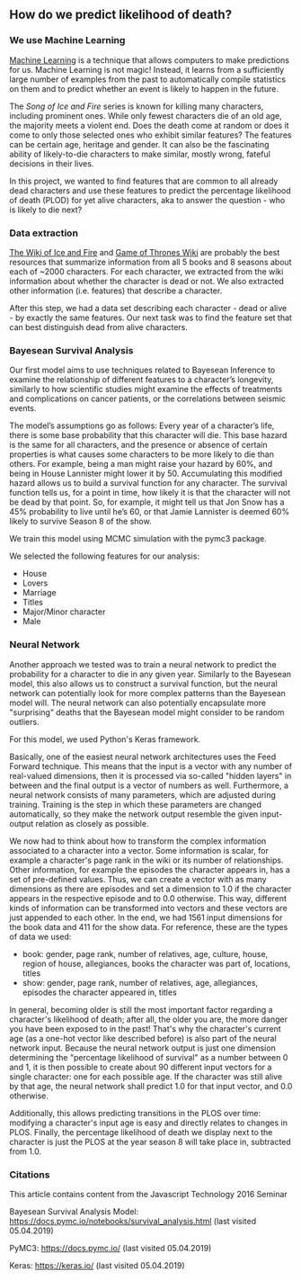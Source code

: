 ## How do we predict likelihood of death?

### We use Machine Learning

[Machine Learning](https://en.wikipedia.org/wiki/Machine_learning) is a technique that allows computers to make predictions for us. Machine Learning is not magic! Instead, it learns from a sufficiently large number of examples from the past to automatically compile statistics on them and to predict whether an event is likely to happen in the future. 

The _Song of Ice and Fire_ series is known for killing many characters, including prominent ones. While only fewest characters die of an old age, the majority meets a violent end. Does the death come at random or does it come to only those selected ones who exhibit similar features? The features can be certain age, heritage and gender. It can also be the fascinating ability of likely-to-die characters to make similar, mostly wrong, fateful decisions in their lives. 

In this project, we wanted to find features that are common to all already dead characters and use these features to predict the percentage likelihood of death (PLOD) for yet alive characters, aka to answer the question - who is likely to die next?

### Data extraction

 [The Wiki of Ice and Fire](http://awoiaf.westeros.org) and [Game of Thrones Wiki](https://gameofthrones.fandom.com/wiki/Game_of_Thrones_Wiki) are probably the best resources that summarize information from all 5 books and 8 seasons about each of ~2000 characters. For each character, we extracted from the wiki information about whether the character is dead or not. We also extracted other information  (i.e. features) that describe a character.

After this step, we had a data set describing each character - dead or alive - by exactly the same features. Our next task was to find the feature set that can best distinguish dead from alive characters.

### Bayesean Survival Analysis

Our first model aims to use techniques related to Bayesean Inference to examine the relationship of different features to a character’s longevity, similarly to how scientific studies might examine the effects of treatments and complications on cancer patients, or the correlations between seismic events.

The model’s assumptions go as follows: Every year of a character’s life, there is some base probability that this character will die. This base hazard is the same for all characters, and the presence or absence of certain properties is what causes some characters to be more likely to die than others. For example, being a man might raise your hazard by 60%, and being in House Lannister might lower it by 50. Accumulating this modified hazard allows us to build a survival function for any character. The survival function tells us, for a point in time, how likely it is that the character will not be dead by that point. So, for example, it might tell us that Jon Snow has a 45% probability to live until he’s 60, or that Jamie Lannister is deemed 60% likely to survive Season 8 of the show.

We train this model using MCMC simulation with the pymc3 package.

We selected the following features for our analysis:
* House
* Lovers
* Marriage
* Titles
* Major/Minor character
* Male

### Neural Network

Another approach we tested was to train a neural network to predict the probability for a character to die in any given year. Similarly to the Bayesean model, this also allows us to construct a survival function, but the neural network can potentially look for more complex patterns than the Bayesean model will. The neural network can also potentially encapsulate more "surprising” deaths that the Bayesean model might consider to be random outliers.

For this model, we used Python's Keras framework.

Basically, one of the easiest neural network architectures uses the Feed Forward technique. This means that the input is a vector with any number of real-valued dimensions, then it is processed via so-called "hidden layers" in between and the final output is a vector of numbers as well. Furthermore, a neural network consists of many parameters, which are adjusted during training. Training is the step in which these parameters are changed automatically, so they make the network output resemble the given input-output relation as closely as possible.

We now had to think about how to transform the complex information associated to a character into a vector. Some information is scalar, for example a character's page rank in the wiki or its number of relationships. Other information, for example the episodes the character appears in, has a set of pre-defined values. Thus, we can create a vector with as many dimensions as there are episodes and set a dimension to 1.0 if the character appears in the respective episode and to 0.0 otherwise. This way, different kinds of information can be transformed into vectors and these vectors are just appended to each other. In the end, we had 1561 input dimensions for the book data and 411 for the show data. For reference, these are the types of data we used:

* book: gender, page rank, number of relatives, age, culture, house, region of house, allegiances, books the character was part of, locations, titles
* show: gender, page rank, number of relatives, age, allegiances, episodes the character appeared in, titles

In general, becoming older is still the most important factor regarding a character's likelihood of death; after all, the older you are, the more danger you have been exposed to in the past! That's why the character's current age (as a one-hot vector like described before) is also part of the neural network input. Because the neural network output is just one dimension determining the "percentage likelihood of survival" as a number between 0 and 1, it is then possible to create about 90 different input vectors for a single character: one for each possible age. If the character was still alive by that age, the neural network shall predict 1.0 for that input vector, and 0.0 otherwise.

Additionally, this allows predicting transitions in the PLOS over time: modifying a character's input age is easy and directly relates to changes in PLOS. Finally, the percentage likelihood of death we display next to the character is just the PLOS at the year season 8 will take place in, subtracted from 1.0.

### Citations

This article contains content from the Javascript Technology 2016 Seminar

Bayesean Survival Analysis Model: https://docs.pymc.io/notebooks/survival_analysis.html (last visited 05.04.2019)

PyMC3: https://docs.pymc.io/ (last visited 05.04.2019)

Keras: https://keras.io/ (last visited 05.04.2019)

